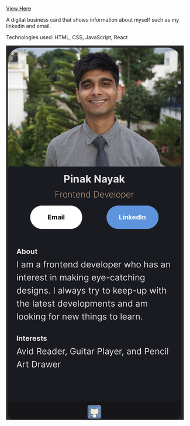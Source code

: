 [View Here](https://inspiring-stroopwafel-bac3e3.netlify.app)

A digital business card that shows information about myself such as my linkedin and email. 

Technologies used: HTML, CSS, JavaScript, React

 ![](https://github.com/npinak/digital-business-card/blob/main/digital-business-card/Screen%20Shot%202023-02-22%20at%203.31.22%20PM.png)
